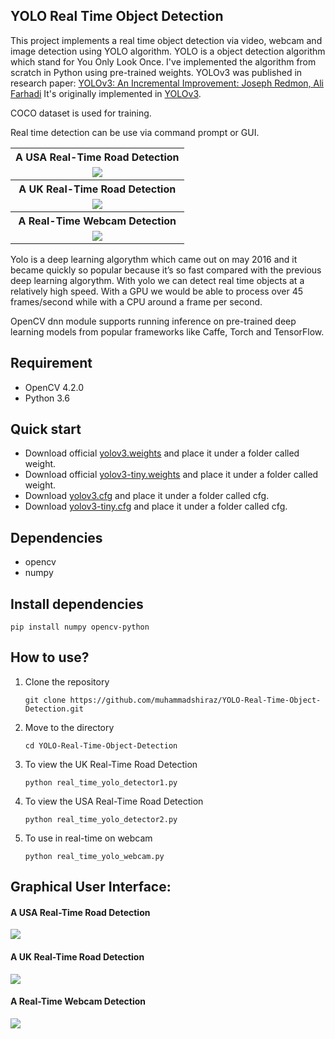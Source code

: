 ## YOLO Real Time Object Detection

This project implements a real time object detection via video, webcam and image detection using YOLO algorithm. YOLO is a object detection algorithm which stand for You Only Look Once. I've implemented the algorithm from scratch in Python using pre-trained weights. YOLOv3 was published in research paper: <a href="https://pjreddie.com/media/files/papers/YOLOv3.pdf" rel="nofollow">YOLOv3: An Incremental Improvement: Joseph Redmon, Ali Farhadi</a> It's originally implemented in <a href="https://github.com/pjreddie/darknet">YOLOv3</a>.

COCO dataset is used for training.

Real time detection can be use via command prompt or GUI.

<table>
  <tbody>
	<tr align="center">
		<th><strong>A USA Real-Time Road Detection</strong></th>
	</tr>
	<tr align="center">
		<td><img src="https://github.com/muhammadshiraz/YOLO-Real-Time-Object-Detection/blob/master/doc/detector1.gif"></td>		
	</tr>
	<tr align="center">
		<th><strong>A UK Real-Time Road Detection</strong></th>
	</tr>
	<tr align="center">
		<td><img src="https://github.com/muhammadshiraz/YOLO-Real-Time-Object-Detection/blob/master/doc/detector2.gif"></td>
	</tr>
	<tr align="center">
		<th><strong>A Real-Time Webcam Detection</strong></th>
	</tr>
	<tr align="center">
		<td style="width: 100%;"><img src="https://github.com/muhammadshiraz/YOLO-Real-Time-Object-Detection/blob/master/doc/webcam_detector.jpg"></td>
	</tr>
</tbody>
</table>

Yolo is a deep learning algorythm which came out on may 2016 and it became quickly so popular because it’s so fast compared with the previous deep learning algorythm.
With yolo we can detect real time objects at a relatively high speed. With a GPU we would be able to process over 45 frames/second while with a CPU around a frame per second.

OpenCV dnn module supports running inference on pre-trained deep learning models from popular frameworks like Caffe, Torch and TensorFlow.

## Requirement
<ul>
<li>OpenCV 4.2.0</li>
<li>Python 3.6</li>
</ul>

## Quick start
<ul>
  <li>Download official <a href="https://pjreddie.com/media/files/yolov3.weights" rel="nofollow">yolov3.weights</a> and place it under a folder called weight.</li>
  <li>Download official <a href="https://pjreddie.com/media/files/yolov3-tiny.weights" rel="nofollow">yolov3-tiny.weights</a> and place it under a folder called weight.</li>
  <li>Download <a href="https://github.com/pjreddie/darknet/blob/master/cfg/yolov3.cfg">yolov3.cfg</a> and place it under a folder called cfg.</li>
  <li>Download <a href="https://github.com/pjreddie/darknet/blob/master/cfg/yolov3-tiny.cfg">yolov3-tiny.cfg</a> and place it under a folder called cfg.</li>
</ul>

## Dependencies
<ul>
<li>opencv</li>
<li>numpy</li>
</ul>

## Install dependencies
<p><code>pip install numpy opencv-python</code></p>

## How to use?
<ol>
  <li>Clone the repository</li>
  <p><code>git clone https://github.com/muhammadshiraz/YOLO-Real-Time-Object-Detection.git</code></p>
</ol>
<ol start="2">
  <li>Move to the directory</li>
  <p><code>cd YOLO-Real-Time-Object-Detection</code></p>
</ol>
<ol start="3">
  <li>To view the UK Real-Time Road Detection</li>
  <p><code>python real_time_yolo_detector1.py</code></p>
</ol>
<ol start="4">
  <li>To view the USA Real-Time Road Detection</li>
  <p><code>python real_time_yolo_detector2.py</code></p>
</ol>
<ol start="5">
  <li>To use in real-time on webcam</li>
  <p><code>python real_time_yolo_webcam.py</code></p>
</ol>

## Graphical User Interface:
#### A USA Real-Time Road Detection
<img src="https://user-images.githubusercontent.com/45601530/79018190-a4dff500-7b8c-11ea-8866-119735d7c8fc.jpg">

#### A UK Real-Time Road Detection
<img src="https://user-images.githubusercontent.com/45601530/79018201-aad5d600-7b8c-11ea-9844-b93a98fd0e00.jpg">

#### A Real-Time Webcam Detection
<img src="https://github.com/muhammadshiraz/YOLO-Real-Time-Object-Detection/blob/master/doc/webcam_detector.jpg">
